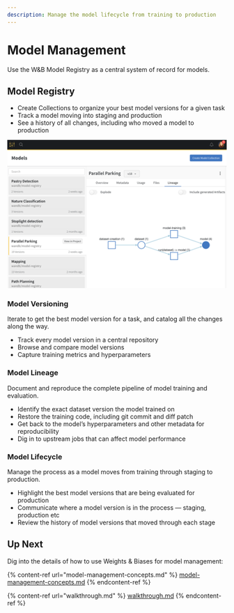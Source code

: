 ```yaml
---
description: Manage the model lifecycle from training to production
---
```


# Model Management

Use the W\&B Model Registry as a central system of record for models.

## Model Registry

* Create Collections to organize your best model versions for a given task
* Track a model moving into staging and production
* See a history of all changes, including who moved a model to production

![](../../.gitbook/assets/image.png)

### Model Versioning

Iterate to get the best model version for a task, and catalog all the changes along the way.

* Track every model version in a central repository&#x20;
* Browse and compare model versions
* Capture training metrics and hyperparameters

### Model Lineage

Document and reproduce the complete pipeline of model training and evaluation.

* Identify the exact dataset version the model trained on
* Restore the training code, including git commit and diff patch
* Get back to the model’s hyperparameters and other metadata for reproducibility
* Dig in to upstream jobs that can affect model performance

### Model Lifecycle

Manage the process as a model moves from training through staging to production.

* Highlight the best model versions that are being evaluated for production
* Communicate where a model version is in the process — staging, production etc
* Review the history of model versions that moved through each stage

## Up Next

Dig into the details of how to use Weights & Biases for model management:

{% content-ref url="model-management-concepts.md" %}
[model-management-concepts.md](model-management-concepts.md)
{% endcontent-ref %}

{% content-ref url="walkthrough.md" %}
[walkthrough.md](walkthrough.md)
{% endcontent-ref %}



